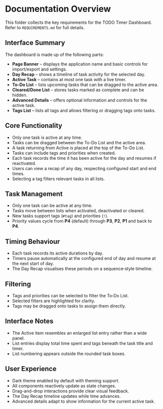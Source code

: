 # Documentation Overview

This folder collects the key requirements for the TODO Timer Dashboard. Refer to `REQUIREMENTS.md` for full details.

## Interface Summary

The dashboard is made up of the following parts:

- **Page Banner** – displays the application name and basic controls for import/export and settings.
- **Day Recap** – shows a timeline of task activity for the selected day.
- **Active Task** – contains at most one task with a live timer.
- **To-Do List** – lists upcoming tasks that can be dragged to the active area.
- **Cleared/Done List** – stores tasks marked as complete and can be hidden.
- **Advanced Details** – offers optional information and controls for the active task.
- **Tags List** – lists all tags and allows filtering or dragging tags onto tasks.

## Core Functionality

- Only one task is active at any time.
- Tasks can be dragged between the To-Do List and the active area.
- A task returning from Active is placed at the top of the To-Do List.
- Tasks can include tags and priorities when created.
- Each task records the time it has been active for the day and resumes if reactivated.
- Users can view a recap of any day, respecting configured start and end times.
- Selecting a tag filters relevant tasks in all lists.

## Task Management
- Only one task can be active at any time.
- Tasks move between lists when activated, deactivated or cleared.
- New tasks support tags (`#tag`) and priorities (`!`).
- Priority values cycle from **P4** (default) through **P3**, **P2**, **P1** and back to **P4**.

## Timing Behaviour
- Each task records its active durations by day.
- Timers pause automatically at the configured end of day and resume at the next start of day.
- The Day Recap visualises these periods on a sequence‑style timeline.

## Filtering
- Tags and priorities can be selected to filter the To‑Do List.
- Selected filters are highlighted for clarity.
- Tags may be dragged onto tasks to assign them directly.

## Interface Notes
- The Active item resembles an enlarged list entry rather than a wide panel.
- List entries display total time spent and tags beneath the task title and timer.
- List numbering appears outside the rounded task boxes.

## User Experience

- Dark theme enabled by default with theming support.
- All components reactively update as state changes.
- Drag-and-drop interactions provide clear visual feedback.
- The Day Recap timeline updates while time advances.
- Advanced details adapt to show information for the current active task.

